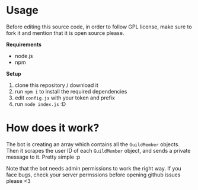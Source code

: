 # Usage
Before editing this source code, in order to follow GPL license, make sure to fork it and mention that it is open source please.

**Requirements**
- node.js
- npm

**Setup**
1. clone this repository / download it
2. run `npm i` to install the required dependencies
3. edit `config.js` with your token and prefix
4. run `node index.js` :D

# How does it work?

The bot is creating an array which contains all the `GuildMember` objects. Then it scrapes the user ID of each `GuildMember` object, and sends a private message to it.
Pretty simple :p

Note that the bot needs admin permissions to work the right way. If you face bugs, check your server permssions before opening github issues please <3
